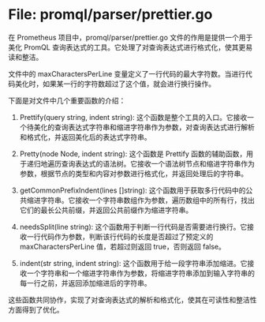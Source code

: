 # File: promql/parser/prettier.go

在 Prometheus 项目中，promql/parser/prettier.go 文件的作用是提供一个用于美化 PromQL 查询表达式的工具。它处理了对查询表达式进行格式化，使其更易读和整洁。

文件中的 maxCharactersPerLine 变量定义了一行代码的最大字符数。当进行代码美化时，如果某一行的字符数超过了这个值，就会进行换行操作。

下面是对文件中几个重要函数的介绍：

1. Prettify(query string, indent string): 这个函数是整个工具的入口。它接收一个待美化的查询表达式字符串和缩进字符串作为参数，对查询表达式进行解析和格式化，并返回美化后的表达式字符串。

2. Pretty(node Node, indent string): 这个函数是 Prettify 函数的辅助函数，用于递归地遍历查询表达式的语法树。它接收一个语法树节点和缩进字符串作为参数，根据节点的类型和内容对参数进行格式化，并返回处理后的字符串。

3. getCommonPrefixIndent(lines []string): 这个函数用于获取多行代码中的公共缩进字符串。它接收一个字符串数组作为参数，遍历数组中的所有行，找出它们的最长公共前缀，并返回公共前缀作为缩进字符串。

4. needsSplit(line string): 这个函数用于判断一行代码是否需要进行换行。它接收一行代码作为参数，判断该行代码的长度是否超过了预定义的 maxCharactersPerLine 值，若超过则返回 true，否则返回 false。

5. indent(str string, indent string): 这个函数用于给一段字符串添加缩进。它接收一个字符串和一个缩进字符串作为参数，将缩进字符串添加到输入字符串的每一行之前，并返回添加缩进后的字符串。

这些函数共同协作，实现了对查询表达式的解析和格式化，使其在可读性和整洁性方面得到了优化。

